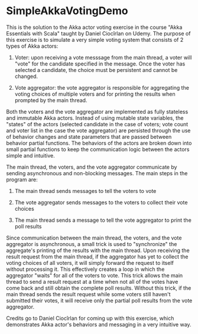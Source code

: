 # SimpleAkkaVotingDemo
This is the solution to the Akka actor voting exercise in the course "Akka Essentials with Scala" taught by Daniel Ciocîrlan on Udemy. The purpose of this exercise is to simulate a very simple voting system that consists of 2 types of Akka actors:

1. Voter: upon receiving a vote messsage from the main thread, a voter will "vote" for the candidate specified in the message. Once the voter has selected a candidate, the choice must be persistent and cannot be changed.

2. Vote aggregator: the vote aggregator is responsible for aggregating the voting choices of multiple voters and for printing the results when prompted by the main thread.

Both the voters and the vote aggregator are implemented as fully stateless and immutable Akka actors. Instead of using mutable state variables, the "states" of the actors (selected candidate in the case of voters; vote count and voter list in the case the vote aggregator) are persisted through the use of behavior changes and state parameters that are passed between behavior partial functions. The behaviors of the actors are broken down into small partial functions to keep the communication logic between the actors simple and intuitive. 

The main thread, the voters, and the vote aggregator communicate by sending asynchronous and non-blocking messages. The main steps in the program are:

1. The main thread sends messages to tell the voters to vote

2. The vote aggregator sends messages to the voters to collect their vote choices

3. The main thread sends a message to tell the vote aggregator to print the poll results

Since communication between the main thread, the voters, and the vote aggregator is asynchronous, a small trick is used to "synchronize" the aggregate's printing of the results with the main thread. Upon receiving the result request from the main thread, if the aggregator has yet to collect the voting choices of all voters, it will simply forward the request to itself without processing it. This effectively creates a loop in which the aggregator "waits" for all of the voters to vote. This trick allows the main thread to send a result request at a time when not all of the votes have come back and still obtain the complete poll results. Without this trick, if the main thread sends the result request while some voters still haven't submitted their votes, it will receive only the partial poll results from the vote aggregator.

Credits go to Daniel Ciocîrlan for coming up with this exercise, which demonstrates Akka actor's behaviors and messaging in a very intuitive way.
